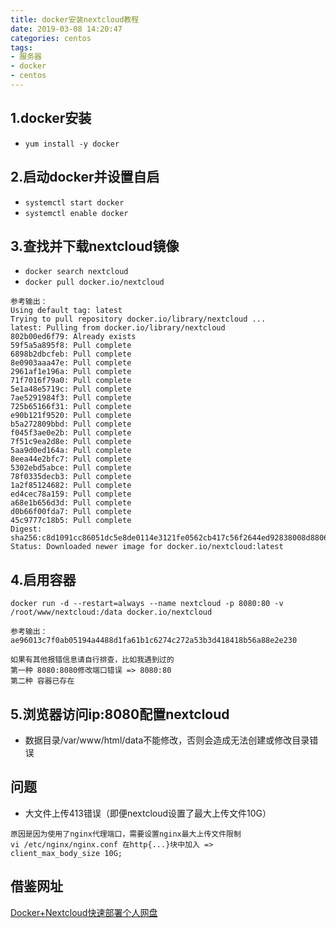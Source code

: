 ```yaml
---
title: docker安装nextcloud教程
date: 2019-03-08 14:20:47
categories: centos
tags: 
- 服务器
- docker
- centos
---
```


## 1.docker安装
* <code>yum install -y docker</code>

## 2.启动docker并设置自启
* <code>systemctl start docker</code>
* <code>systemctl enable docker</code>


## 3.查找并下载nextcloud镜像
* <code>docker search nextcloud</code>
* <code>docker pull docker.io/nextcloud</code>
```
参考输出：
Using default tag: latest
Trying to pull repository docker.io/library/nextcloud ...
latest: Pulling from docker.io/library/nextcloud
802b00ed6f79: Already exists
59f5a5a895f8: Pull complete
6898b2dbcfeb: Pull complete
8e0903aaa47e: Pull complete
2961af1e196a: Pull complete
71f7016f79a0: Pull complete
5e1a48e5719c: Pull complete
7ae5291984f3: Pull complete
725b65166f31: Pull complete
e90b121f9520: Pull complete
b5a272809bbd: Pull complete
f045f3ae0e2b: Pull complete
7f51c9ea2d8e: Pull complete
5aa9d0ed164a: Pull complete
8eea44e2bfc7: Pull complete
5302ebd5abce: Pull complete
78f0335decb3: Pull complete
1a2f85124682: Pull complete
ed4cec78a159: Pull complete
a68e1b656d3d: Pull complete
d0b66f00fda7: Pull complete
45c9777c18b5: Pull complete
Digest: sha256:c8d1091cc86051dc5e8de0114e3121fe0562cb417c56f2644ed92838008d8806
Status: Downloaded newer image for docker.io/nextcloud:latest
```

## 4.启用容器
```
docker run -d --restart=always --name nextcloud -p 8080:80 -v /root/www/nextcloud:/data docker.io/nextcloud
```

```
参考输出：
ae96013c7f0ab05194a4488d1fa61b1c6274c272a53b3d418418b56a88e2e230

如果有其他报错信息请自行排查，比如我遇到过的
第一种 8080:8080修改端口错误 => 8080:80
第二种 容器已存在
```

## 5.浏览器访问ip:8080配置nextcloud
* 数据目录/var/www/html/data不能修改，否则会造成无法创建或修改目录错误

## 问题
* 大文件上传413错误（即便nextcloud设置了最大上传文件10G）
```
原因是因为使用了nginx代理端口，需要设置nginx最大上传文件限制
vi /etc/nginx/nginx.conf 在http{...}块中加入 =>
client_max_body_size 10G;
```

## 借鉴网址
[Docker+Nextcloud快速部署个人网盘](https://www.cnblogs.com/Timesi/p/9688463.html)
